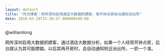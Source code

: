 ```yaml
---
layout: default
title: "月光博客：网传深圳启用酒店大数据抓嫖客，常开钟点房自动通知派出所"
date: 2018-03-28T15:30:57.000000+08:00
---
```


@williamlong

网传深圳启用大数据抓嫖客，通过酒店大数据分析，如果一个人经常开钟点房，后台就认为其可能嫖娼，以后其再开房时，会自动通知附近派出所，一抓一个准。

